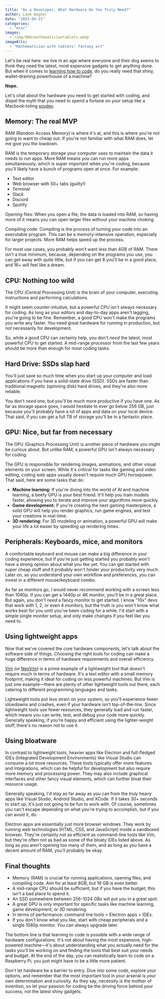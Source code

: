 ```yaml
---
title: "As a Developer, What Hardware Do You Truly Need?"
author: Lane Wagner
date: "2023-04-21"
categories: 
  - "misc"
images:
  - /img/800/mathematiciantablets.webp
imageAlts:
  - "Mathematician with tablets: fantasy art"
---
```


Let's be real here: we live in an age where everyone and their dog seems to think they need the latest, most expensive gadgets to get anything done. But when it comes to [learning how to code](https://boot.dev), do you really need that shiny, wallet-draining powerhouse of a machine?

**Nope.**

Let's chat about the hardware you need to get started with coding, and dispel the myth that you need to spend a fortune on your setup like a Macbook-toting [soydev](https://www.urbandictionary.com/define.php?term=Soydev).

## Memory: The real MVP

RAM (Random Access Memory) is where it's at, and this is where you're not going to want to cheap out. If you're not familiar with what RAM does, let me give you the lowdown.

RAM is the temporary storage your computer uses to maintain the data it needs to run apps. More RAM means you can run more apps simultaneously, which is super important when you're coding, because you'll likely have a bunch of programs open at once. For example:

* Text editor
* Web browser with 50+ tabs (guilty!)
* Terminal
* Slack
* Discord
* Spotify

Opening files: When you open a file, the data is loaded into RAM, so having more of it means you can open larger files without your machine choking.

Compiling code: Compiling is the process of turning your code into an executable program. This can be a memory-intensive operation, especially for larger projects. More RAM helps speed up the process.

For most use cases, you probably won't want less than 4GB of RAM. There isn't a true minimum, because, depending on the programs you use, you can get away with quite little, but if you can get 8 you'll be in a good place, and 16+ will feel like a dream.

## CPU: Nothing too wild

The CPU (Central Processing Unit) is the brain of your computer, executing instructions and performing calculations.

It might seem counter-intuitive, but a powerful CPU isn't always necessary for coding. As long as your editors and day-to-day apps aren't lagging, you're going to be fine. Remember, a good CPU won't make the programs you write any faster. You need great hardware for running in production, but not necessarily for development.

So, while a good CPU can certainly help, you don't *need* the latest, most powerful CPU to get started. A mid-range processor from the last few years should be more than enough for most coding tasks.

## Hard Drive: SSDs slap hard

You'll just save so much time when you start up your computer and load applications if you have a solid-state drive (SSD). SSDs are faster than traditional magnetic (spinning disk) hard drives, and they're also more reliable.

You don't *need* one, but you'll be much more productive if you have one. As far as storage space goes, I would hesitate to ever go below 256 GB, just because you'll probably have a lot of apps and data on your local device. That said, if you can get a full TB of storage you'll be in a fantastic place.

## GPU: Nice, but far from necessary

The GPU (Graphics Processing Unit) is another piece of hardware you might be curious about. But unlike RAM, a powerful GPU isn't always necessary for coding.

The GPU is responsible for rendering images, animations, and other visual elements on your screen. While it's *critical* for tasks like gaming and video editing, coding web apps usually doesn't require much GPU horsepower. That said, here are some tasks that do:

* **Machine learning:** If you're diving into the world of AI and machine learning, a beefy GPU is your best friend. It'll help you train models faster, allowing you to iterate and improve your algorithms more quickly.
* **Game development:** If you're creating the next gaming masterpiece, a solid GPU will help you render graphics, run game engines, and test your creations in real-time.
* **3D rendering:** For 3D modeling or animation, a powerful GPU will make your life a lot easier by speeding up rendering times.

## Peripherals: Keyboards, mice, and monitors

A comfortable keyboard and mouse can make a big difference in your coding experience, but if you're just getting started you probably won't have a strong opinion about what you like yet. You can get started with super cheap stuff and it probably won't hinder your productivity very much. Later on, as you understand your own workflow and preferences, you can invest in a different mouse/keyboard combo.

As far as monitors go, I would never recommend working with a screen less than 1080p. If you can get a 1440p or 4K monitor, you'll be in a great place. But again, you don't *need* a fancy monitor to get started. I know "10x" devs that work with 1, 2, or even 4 monitors, but the truth is you won't know what works best for you until you've been coding for a while. I'd start with a simple single monitor setup, and only make changes if you feel like you need to.

## Using lightweight apps

Now that we've covered the core hardware components, let's talk about the software side of things. Choosing the right tools for coding can make a huge difference in terms of hardware requirements and overall efficiency.

[Vim](https://www.vim.org/) (or [NeoVim](https://neovim.io)) is a prime example of a lightweight tool that doesn't require much in terms of hardware. It's a text editor with a small memory footprint, making it ideal for coding on less powerful machines. But Vim is just one example—there are plenty of other lightweight tools out there, each catering to different programming languages and tasks.

Lightweight tools put less strain on your system, so you'll experience fewer slowdowns and crashes, even if your hardware isn't top-of-the-line. Since lightweight tools use fewer resources, they generally load and run faster, which means you can write, test, and debug your code more quickly. Generally speaking, if you're happy and efficient using the lighter-weight stuff, there's no reason not to use it.

## Using bloatware

In contrast to lightweight tools, heavier apps like Electron and full-fledged IDEs (Integrated Development Environments) like Visual Studio can consume a *lot* more resources. These tools typically offer more features and integrations, which can be helpful for development but also require more memory and processing power. They may also include graphical interfaces and other fancy visual elements, which can further bloat their resource usage.

Generally speaking, I'd stay as far away as you can from the *truly* heavy apps like Visual Studio, Android Studio, and XCode. If it takes 30+ seconds to start up, it's just not going to be fun to work with. Of course, sometimes you can't escape depending on what you're trying to accomplish, but if you can avoid it, do.

Electron apps are essentially just more browser windows. They work by running web technologies (HTML, CSS, and JavaScript) inside a sandboxed browser. They're certainly not as efficient as command-line tools like Vim, but they're often not as bad as some of the bloaty IDEs listed above. As long as you aren't opening too many of them, and as long as you have a decent amount of RAM, you'll probably be okay.

## Final thoughts

* Memory (RAM) is crucial for running applications, opening files, and compiling code. Aim for at least 8GB, but 16
GB is even better.
* A mid-range CPU should be sufficient, but if you have the budget, this isn't a bad place to spend it.
* An SSD somewhere between 256-1024 GBs will put you in a great spot.
* A great GPU is only important for specific tasks like machine learning, game development, or 3D rendering.
* In terms of performance: command line tools > Electron apps > IDEs.
* If you don't know what you like, start with cheap peripherals and a single 1080p monitor. You can always upgrade later.

The bottom line is that learning to code is possible with a wide range of hardware configurations. It's not about having the most expensive, high-powered machine—it's about understanding what you actually need for the tasks you'll be working on and finding the tools that best suit your needs and budget. At the end of the day, you can realistically learn to code on a Raspberry Pi; you just might have to be a little more patient.

Don't let hardware be a barrier to entry. Dive into some code, explore your options, and remember that the most important tool in your arsenal is your own determination and curiosity. As they say, necessity is the mother of invention, so let your passion for coding be the driving force behind your success, not the latest shiny gadgets.
